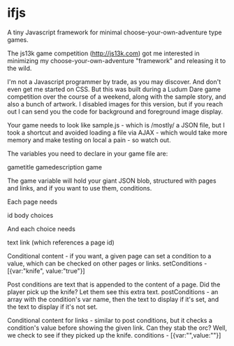 # ifjs
A tiny Javascript framework for minimal choose-your-own-adventure type games.

The js13k game competition (http://js13k.com) got me interested in minimizing my choose-your-own-adventure "framework" and releasing it to the wild.

I'm not a Javascript programmer by trade, as you may discover. And don't even get me started on CSS. But this was built during a Ludum Dare game competition over the course of a weekend, along with the sample story, and also a bunch of artwork. I disabled images for this version, but if you reach out I can send you the code for background and foreground image display.

Your game needs to look like sample.js - which is /mostly/ a JSON file, but I took a shortcut and avoided loading a file via AJAX - which would take more memory and make testing on local a pain - so watch out.

The variables you need to declare in your game file are:

gametitle
gamedescription
game

The game variable will hold your giant JSON blob, structured with pages and links, and if you want to use them, conditions.

Each page needs

id
body
choices

And each choice needs

text
link (which references a page id)

Conditional content - if you want, a given page can set a condition to a value, which can be checked on other pages or links.
setConditions - [{var:"knife", value:"true"}]

Post conditions are text that is appended to the content of a page. Did the player pick up the knife? Let them see this extra text.
postConditions - an array with the condition's var name, then the text to display if it's set, and the text to display if it's not set.

Conditional content for links - similar to post conditions, but it checks a condition's value before showing the given link. Can they stab the orc? Well, we check to see if they picked up the knife.
conditions - [{var:"",value:""}]
